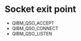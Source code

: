 # Socket exit point 
<ul>
  <li>QIBM_QSO_ACCEPT </li>     
  <li>QIBM_QSO_CONNECT</li>     
  <li>QIBM_QSO_LISTEN </li>
</ul>
